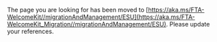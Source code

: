 The page you are looking for has been moved to [https://aka.ms/FTA-WelcomeKit//migrationAndManagement/ESU](https://aka.ms/FTA-WelcomeKit_Migration//migrationAndManagement/ESU). Please update your references.
